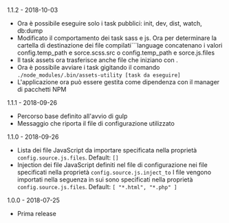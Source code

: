 1.1.2 - 2018-10-03
-	Ora è possibile eseguire solo i task pubblici: init, dev, dist, watch, db:dump
-	Modificato il comportamento dei task sass e js. Ora per determinare la cartella di destinazione dei file compilati```language
	concatenano i valori config.temp_path e sorce.scss.src o config.temp_path e sorce.js.files
-	Il task assets ora trasferisce anche file che iniziano con .
-	Ora è possibile avviare i task gigitando il comando `./node_modules/.bin/assets-utility [task da eseguire]`
-	L'applicazione ora può essere gestita come dipendenza con il manager di pacchetti NPM

1.1.1 - 2018-09-26
-	Percorso base definito all'avvio di gulp
-	Messaggio che riporta il file di configurazione utilizzato

1.1.0 - 2018-09-26
-	Lista dei file JavaScript da importare specificata nella proprietà `config.source.js.files`.
	Default: `[]`
-	Injection dei file JavaScript definiti nel file di configurazione nei file specificati nella proprietà `config.source.js.inject_to`
	I file vengono importati nella seguenza in sui sono specificati nella proprietà `config.source.js.files`.
	Default: `[ "*.html", "*.php" ]`

1.0.0 - 2018-07-25
-	Prima release